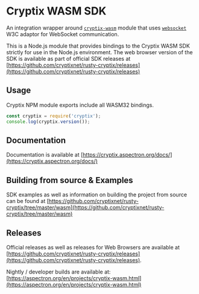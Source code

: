 # Cryptix WASM SDK

An integration wrapper around [`cryptix-wasm`](https://www.npmjs.com/package/cryptix-wasm) module that uses [`websocket`](https://www.npmjs.com/package/websocket) W3C adaptor for WebSocket communication.

This is a Node.js module that provides bindings to the Cryptix WASM SDK strictly for use in the Node.js environment. The web browser version of the SDK is available as part of official SDK releases at [https://github.com/cryptixnet/rusty-cryptix/releases](https://github.com/cryptixnet/rusty-cryptix/releases)

## Usage

Cryptix NPM module exports include all WASM32 bindings.
```javascript
const cryptix = require('cryptix');
console.log(cryptix.version());
```

## Documentation

Documentation is available at [https://cryptix.aspectron.org/docs/](https://cryptix.aspectron.org/docs/)


## Building from source & Examples

SDK examples as well as information on building the project from source can be found at [https://github.com/cryptixnet/rusty-cryptix/tree/master/wasm](https://github.com/cryptixnet/rusty-cryptix/tree/master/wasm)

## Releases

Official releases as well as releases for Web Browsers are available at [https://github.com/cryptixnet/rusty-cryptix/releases](https://github.com/cryptixnet/rusty-cryptix/releases).

Nightly / developer builds are available at: [https://aspectron.org/en/projects/cryptix-wasm.html](https://aspectron.org/en/projects/cryptix-wasm.html)

